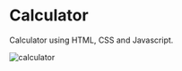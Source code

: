 # Calculator
Calculator using HTML, CSS and Javascript.

![calculator](https://user-images.githubusercontent.com/114444914/204764065-d1eaacb7-a9f2-4bb3-93b4-3a3f29eee427.png)
